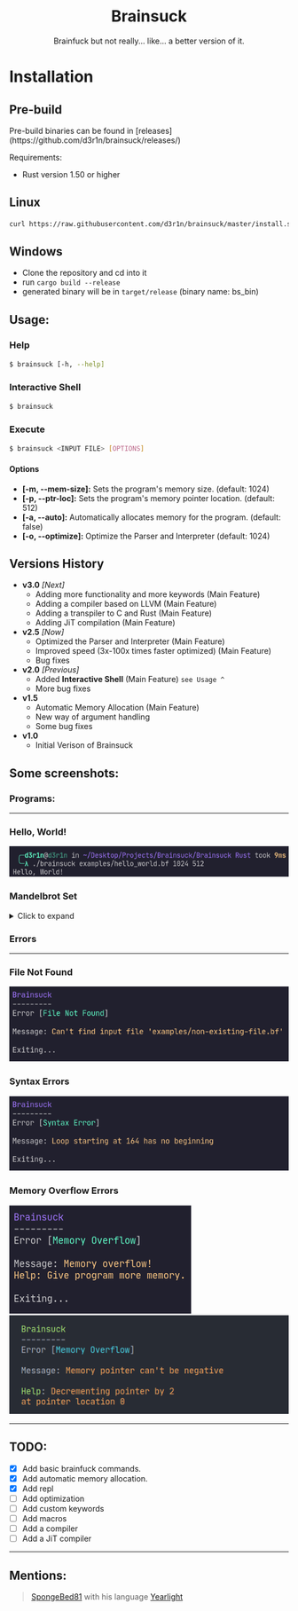 <div align="center">
	<h1>Brainsuck</h1>
	Brainfuck but not really... like... a better version of it.
</div>

<h1>Installation</h1>

<h2>Pre-build</h2>
Pre-build binaries can be found in [releases](https://github.com/d3r1n/brainsuck/releases/)

Requirements:

- Rust version 1.50 or higher

<h2>Linux</h2>

```bash
curl https://raw.githubusercontent.com/d3r1n/brainsuck/master/install.sh | bash
```

<h2>Windows</h2>

- Clone the repository and cd into it
- run `cargo build --release`
- generated binary will be in `target/release` (binary name: bs_bin)

<h2>Usage:</h2>

<h3>Help</h3>

```bash
$ brainsuck [-h, --help]
```

<h3>Interactive Shell</h3>

```bash
$ brainsuck
```

<h3>Execute</h3>

```bash
$ brainsuck <INPUT FILE> [OPTIONS]
```

<h4>Options</h4>

- **[-m, --mem-size]:** Sets the program's memory size. 			(default: 1024)
- **[-p, --ptr-loc]:** Sets the program's memory pointer location. 	(default: 512)
- **[-a, --auto]:** Automatically allocates memory for the program. (default: false)
- **[-o, --optimize]:** Optimize the Parser and Interpreter 		(default: 1024)

<h2>Versions History</h2>

- **v3.0** *[Next]*
	* Adding more functionality and more keywords (Main Feature)
	* Adding a compiler based on LLVM (Main Feature)
	* Adding a transpiler to C and Rust (Main Feature)
	* Adding JiT compilation (Main Feature)
- **v2.5** *[Now]*
	* Optimized the Parser and Interpreter (Main Feature)
	* Improved speed (3x-100x times faster optimized) (Main Feature)
	* Bug fixes
- **v2.0** *[Previous]*
	* Added **Interactive Shell** (Main Feature) `see Usage ^`
	* More bug fixes
- **v1.5**
	* Automatic Memory Allocation (Main Feature)
	* New way of argument handling
	* Some bug fixes
- **v1.0**
	* Initial Verison of Brainsuck

<h2>Some screenshots:</h2>

<h3>Programs:</h3>

---

<h3>Hello, World!</h3>
<img src="./assets/hello_world.png" alt="">

<h3>Mandelbrot Set</h3>

<details>

<summary>Click to expand</summary>
<img src="./assets/mandel_brot.png">

</details>

<h3>Errors</h3>

---

<h3>File Not Found</h3>
<img src="./assets/file_not_found.png" alt="">

<h3>Syntax Errors</h3>
<img src="./assets/syntax_error.png" alt="">

<h3>Memory Overflow Errors</h3>
<img src="./assets/memory_overflow.png" alt="">
<img src="./assets/neg_ptr.png" alt="">

---

<h2>TODO:</h2>

- [X]   Add basic brainfuck commands.
- [X]   Add automatic memory allocation.
- [X]	Add repl
- [ ]   Add optimization
- [ ]   Add custom keywords
- [ ]   Add macros
- [ ]   Add a compiler
- [ ]   Add a JiT compiler

---

<h2>Mentions:</h2>

> [SpongeBed81](https://github.com/SpongeBed81) with his language [Yearlight](https://github.com/SpongeBed81/yearlight)
